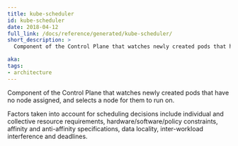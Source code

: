 ```yaml
---
title: kube-scheduler
id: kube-scheduler
date: 2018-04-12
full_link: /docs/reference/generated/kube-scheduler/
short_description: >
  Component of the Control Plane that watches newly created pods that have no node assigned, and selects a node for them to run on.

aka: 
tags:
- architecture
---
```

 Component of the Control Plane that watches newly created pods that have no node assigned, and selects a node for them to run on.

<!--more--> 

Factors taken into account for scheduling decisions include individual and collective resource requirements, hardware/software/policy constraints, affinity and anti-affinity specifications, data locality, inter-workload interference and deadlines.

